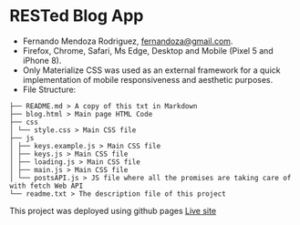 # RESTed Blog App

- Fernando Mendoza Rodriguez, fernandoza@gmail.com.
- Firefox, Chrome, Safari, Ms Edge, Desktop and Mobile (Pixel 5 and iPhone 8).
- Only Materialize CSS was used as an external framework for a quick implementation of mobile responsiveness and aesthetic purposes.
- File Structure:
```
├── README.md > A copy of this txt in Markdown
├── blog.html > Main page HTML Code
├── css
│ └── style.css > Main CSS file
├── js
│ ├── keys.example.js > Main CSS file
│ ├── keys.js > Main CSS file
│ ├── loading.js > Main CSS file
│ ├── main.js > Main CSS file
│ └── postsAPI.js > JS file where all the promises are taking care of with fetch Web API
└── readme.txt > The description file of this project
```

This project was deployed using github pages [Live site](https://fmendozaro.github.io/RESTed-blog/blog.html)